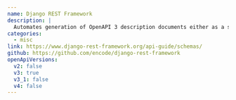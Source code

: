```yaml
---
name: Django REST Framework
description: |
  Automates generation of OpenAPI 3 description documents either as a static file (via CLI command) or a dynamic view within the Django REST Framework (DRF) application.
categories:
  - misc
link: https://www.django-rest-framework.org/api-guide/schemas/
github: https://github.com/encode/django-rest-framework
openApiVersions:
  v2: false
  v3: true
  v3_1: false
  v4: false
---
```

